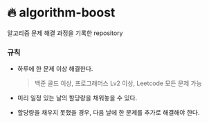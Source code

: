 # 🔥 algorithm-boost
알고리즘 문제 해결 과정을 기록한 repository

### 규칙
- 하루에 한 문제 이상 해결한다.
  > 백준 골드 이상, 프로그래머스 Lv2 이상, Leetcode 모든 문제 가능  

- 미리 일정 있는 날의 할당량을 채워놓을 수 있다.
- 할당량을 채우지 못했을 경우, 다음 날에 한 문제를 추가로 해결해야 한다.